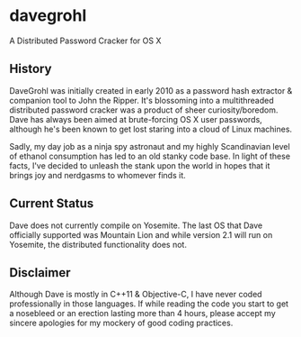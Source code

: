# davegrohl
A Distributed Password Cracker for OS X

## History
DaveGrohl was initially created in early 2010 as a password hash extractor & companion tool to John the Ripper.  It's blossoming into a multithreaded distributed password cracker was a product of sheer curiosity/boredom.  Dave has always been aimed at brute-forcing OS X user passwords, although he's been known to get lost staring into a cloud of Linux machines.

Sadly, my day job as a ninja spy astronaut and my highly Scandinavian level of ethanol consumption has led to an old stanky code base.  In light of these facts, I've decided to unleash the stank upon the world in hopes that it brings joy and nerdgasms to whomever finds it.

## Current Status
Dave does not currently compile on Yosemite.  The last OS that Dave officially supported was Mountain Lion and while version 2.1 will run on Yosemite, the distributed functionality does not.

## Disclaimer
Although Dave is mostly in C++11 & Objective-C, I have never coded professionally in those languages.  If while reading the code you start to get a nosebleed or an erection lasting more than 4 hours, please accept my sincere apologies for my mockery of good coding practices.
